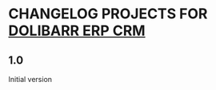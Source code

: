 # CHANGELOG PROJECTS FOR <a href="https://www.dolibarr.org">DOLIBARR ERP CRM</a>

## 1.0
Initial version

